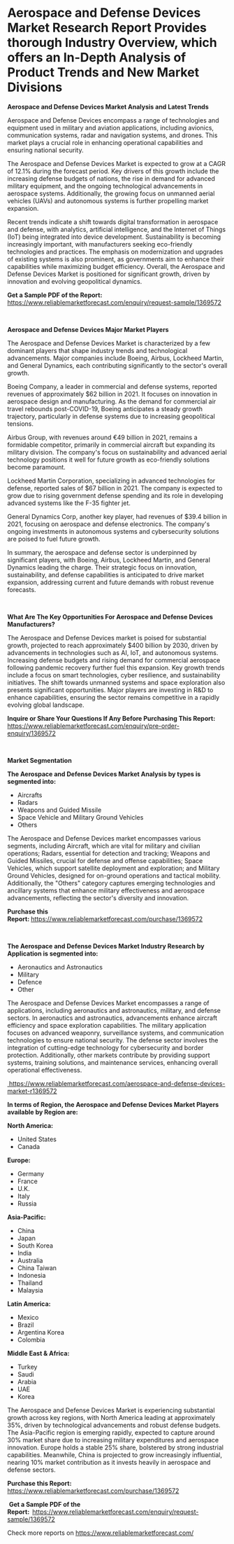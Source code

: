 <p><h1>Aerospace and Defense Devices Market Research Report Provides thorough Industry Overview, which offers an In-Depth Analysis of Product Trends and New Market Divisions</h1></p><p><strong>Aerospace and Defense Devices Market Analysis and Latest Trends</strong></p>
<p><p>Aerospace and Defense Devices encompass a range of technologies and equipment used in military and aviation applications, including avionics, communication systems, radar and navigation systems, and drones. This market plays a crucial role in enhancing operational capabilities and ensuring national security.</p><p>The Aerospace and Defense Devices Market is expected to grow at a CAGR of 12.1% during the forecast period. Key drivers of this growth include the increasing defense budgets of nations, the rise in demand for advanced military equipment, and the ongoing technological advancements in aerospace systems. Additionally, the growing focus on unmanned aerial vehicles (UAVs) and autonomous systems is further propelling market expansion.</p><p>Recent trends indicate a shift towards digital transformation in aerospace and defense, with analytics, artificial intelligence, and the Internet of Things (IoT) being integrated into device development. Sustainability is becoming increasingly important, with manufacturers seeking eco-friendly technologies and practices. The emphasis on modernization and upgrades of existing systems is also prominent, as governments aim to enhance their capabilities while maximizing budget efficiency. Overall, the Aerospace and Defense Devices Market is positioned for significant growth, driven by innovation and evolving geopolitical dynamics.</p></p>
<p><strong>Get a Sample PDF of the Report:&nbsp;</strong> <a href="https://www.reliablemarketforecast.com/enquiry/request-sample/1369572?utm_campaign=2292&utm_medium=2&utm_source=Github&utm_content=ia&utm_term=22032025&utm_id=aerospace-and-defense-devices">https://www.reliablemarketforecast.com/enquiry/request-sample/1369572</a></p>
<p>&nbsp;</p>
<p><strong>Aerospace and Defense Devices Major Market Players</strong></p>
<p><p>The Aerospace and Defense Devices Market is characterized by a few dominant players that shape industry trends and technological advancements. Major companies include Boeing, Airbus, Lockheed Martin, and General Dynamics, each contributing significantly to the sector's overall growth.</p><p>Boeing Company, a leader in commercial and defense systems, reported revenues of approximately $62 billion in 2021. It focuses on innovation in aerospace design and manufacturing. As the demand for commercial air travel rebounds post-COVID-19, Boeing anticipates a steady growth trajectory, particularly in defense systems due to increasing geopolitical tensions.</p><p>Airbus Group, with revenues around €49 billion in 2021, remains a formidable competitor, primarily in commercial aircraft but expanding its military division. The company's focus on sustainability and advanced aerial technology positions it well for future growth as eco-friendly solutions become paramount.</p><p>Lockheed Martin Corporation, specializing in advanced technologies for defense, reported sales of $67 billion in 2021. The company is expected to grow due to rising government defense spending and its role in developing advanced systems like the F-35 fighter jet. </p><p>General Dynamics Corp, another key player, had revenues of $39.4 billion in 2021, focusing on aerospace and defense electronics. The company's ongoing investments in autonomous systems and cybersecurity solutions are poised to fuel future growth.</p><p>In summary, the aerospace and defense sector is underpinned by significant players, with Boeing, Airbus, Lockheed Martin, and General Dynamics leading the charge. Their strategic focus on innovation, sustainability, and defense capabilities is anticipated to drive market expansion, addressing current and future demands with robust revenue forecasts.</p></p>
<p>&nbsp;</p>
<p><strong>What Are The Key Opportunities For Aerospace and Defense Devices Manufacturers?</strong></p>
<p><p>The Aerospace and Defense Devices market is poised for substantial growth, projected to reach approximately $400 billion by 2030, driven by advancements in technologies such as AI, IoT, and autonomous systems. Increasing defense budgets and rising demand for commercial aerospace following pandemic recovery further fuel this expansion. Key growth trends include a focus on smart technologies, cyber resilience, and sustainability initiatives. The shift towards unmanned systems and space exploration also presents significant opportunities. Major players are investing in R&D to enhance capabilities, ensuring the sector remains competitive in a rapidly evolving global landscape. </p></p>
<p><strong>Inquire or Share Your Questions If Any Before Purchasing This Report:</strong> <a href="https://www.reliablemarketforecast.com/enquiry/pre-order-enquiry/1369572?utm_campaign=2292&utm_medium=2&utm_source=Github&utm_content=ia&utm_term=22032025&utm_id=aerospace-and-defense-devices">https://www.reliablemarketforecast.com/enquiry/pre-order-enquiry/1369572</a></p>
<p>&nbsp;</p>
<p><strong>Market Segmentation</strong></p>
<p><strong>The Aerospace and Defense Devices Market Analysis by types is segmented into:</strong></p>
<p><ul><li>Aircrafts</li><li>Radars</li><li>Weapons and Guided Missile</li><li>Space Vehicle and Military Ground Vehicles</li><li>Others</li></ul></p>
<p><p>The Aerospace and Defense Devices market encompasses various segments, including Aircraft, which are vital for military and civilian operations; Radars, essential for detection and tracking; Weapons and Guided Missiles, crucial for defense and offense capabilities; Space Vehicles, which support satellite deployment and exploration; and Military Ground Vehicles, designed for on-ground operations and tactical mobility. Additionally, the "Others" category captures emerging technologies and ancillary systems that enhance military effectiveness and aerospace advancements, reflecting the sector's diversity and innovation.</p></p>
<p><strong>Purchase this Report:&nbsp;</strong><a href="https://www.reliablemarketforecast.com/purchase/1369572?utm_campaign=2292&utm_medium=2&utm_source=Github&utm_content=ia&utm_term=22032025&utm_id=aerospace-and-defense-devices">https://www.reliablemarketforecast.com/purchase/1369572</a></p>
<p>&nbsp;</p>
<p><strong>The Aerospace and Defense Devices Market Industry Research by Application is segmented into:</strong></p>
<p><ul><li>Aeronautics and Astronautics</li><li>Military</li><li>Defence</li><li>Other</li></ul></p>
<p><p>The Aerospace and Defense Devices Market encompasses a range of applications, including aeronautics and astronautics, military, and defense sectors. In aeronautics and astronautics, advancements enhance aircraft efficiency and space exploration capabilities. The military application focuses on advanced weaponry, surveillance systems, and communication technologies to ensure national security. The defense sector involves the integration of cutting-edge technology for cybersecurity and border protection. Additionally, other markets contribute by providing support systems, training solutions, and maintenance services, enhancing overall operational effectiveness.</p></p>
<p><a href="https://www.reliablemarketforecast.com/aerospace-and-defense-devices-market-r1369572?utm_campaign=2292&utm_medium=2&utm_source=Github&utm_content=ia&utm_term=22032025&utm_id=aerospace-and-defense-devices">&nbsp;https://www.reliablemarketforecast.com/aerospace-and-defense-devices-market-r1369572</a></p>
<p><strong>In terms of Region, the Aerospace and Defense Devices Market Players available by Region are:</strong></p>
<p>
    <p> <strong> North America: </strong>
        <ul>
            <li>United States</li>
            <li>Canada</li>
        </ul>
        </p> 
    <p> <strong> Europe: </strong>
        <ul>
            <li>Germany</li>
            <li>France</li>
            <li>U.K.</li>
            <li>Italy</li>
            <li>Russia</li>
        </ul>
        </p> 
    <p> <strong> Asia-Pacific: </strong>
        <ul>
            <li>China</li>
            <li>Japan</li>
            <li>South Korea</li>
            <li>India</li>
            <li>Australia</li>
            <li>China Taiwan</li>
            <li>Indonesia</li>
            <li>Thailand</li>
            <li>Malaysia</li>
        </ul>
        </p> 
    <p> <strong> Latin America: </strong>
        <ul>
            <li>Mexico</li>
            <li>Brazil</li>
            <li>Argentina Korea</li>
            <li>Colombia</li>
        </ul>
        </p> 
    <p> <strong> Middle East & Africa: </strong>
        <ul>
            <li>Turkey</li>
            <li>Saudi</li>
            <li>Arabia</li>
            <li>UAE</li>
            <li>Korea</li>
        </ul>
    </p>
    </p>
<p><p>The Aerospace and Defense Devices Market is experiencing substantial growth across key regions, with North America leading at approximately 35%, driven by technological advancements and robust defense budgets. The Asia-Pacific region is emerging rapidly, expected to capture around 30% market share due to increasing military expenditures and aerospace innovation. Europe holds a stable 25% share, bolstered by strong industrial capabilities. Meanwhile, China is projected to grow increasingly influential, nearing 10% market contribution as it invests heavily in aerospace and defense sectors.</p></p>
<p><strong>Purchase this Report: </strong><a href="https://www.reliablemarketforecast.com/purchase/1369572?utm_campaign=2292&utm_medium=2&utm_source=Github&utm_content=ia&utm_term=22032025&utm_id=aerospace-and-defense-devices">https://www.reliablemarketforecast.com/purchase/1369572</a></p>
<p>&nbsp;<strong>Get a Sample PDF of the Report:&nbsp;&nbsp;</strong><a href="https://www.reliablemarketforecast.com/enquiry/request-sample/1369572?utm_campaign=2292&utm_medium=2&utm_source=Github&utm_content=ia&utm_term=22032025&utm_id=aerospace-and-defense-devices">https://www.reliablemarketforecast.com/enquiry/request-sample/1369572</a></p>
<p><strong></strong></p>
<p>Check more reports on <a href="https://www.reliablemarketforecast.com/?utm_campaign=2292&utm_medium=2&utm_source=Github&utm_content=ia&utm_term=22032025&utm_id=aerospace-and-defense-devices">https://www.reliablemarketforecast.com/</a></p>